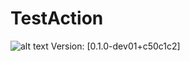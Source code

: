 # TestAction

![alt text](https://img.shields.io/badge/Version-0.1.2-green)
Version: [0.1.0-dev01+c50c1c2]
